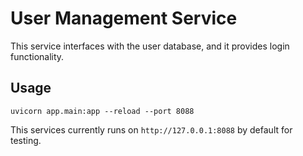 # User Management Service

This service interfaces with the user database, and it provides login functionality.


## Usage

`uvicorn app.main:app --reload --port 8088`

This services currently runs on `http://127.0.0.1:8088` by default for testing.
